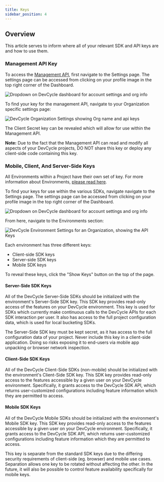 ```yaml
---
title: Keys
sidebar_position: 4
---
```


## Overview

This article serves to inform where all of your relevant SDK and API keys are and how to use them. 

### Management API Key

To access the [Management API](/management-api/), first navigate to the Settings page. The settings page can be accessed from clicking on your profile image in the top right corner of the Dashboard. 

![Dropdown on DevCycle dashboard for account settings and org info](/march-2022-account-dropdown.png)

To find your key for the management API, navigate to your Organization specific settings page:

![DevCycle Organization Settings showing Org name and api keys](/api-settings.png)

The Client Secret key can be revealed which will allow for use within the Management API. 

**Note:** Due to the fact that the Management API can read and modify all aspects of your DevCycle projects, DO NOT share this key or deploy any client-side code containing this key.


### Mobile, Client, And Server-Side Keys

All Environments within a Project have their own set of key. For more information about Environments, [please read here](/home/feature-management/organizing-your-flags-and-variables/environments).

To find your keys for use within the various SDKs, navigate navigate to the Settings page. The settings page can be accessed from clicking on your profile image in the top right corner of the Dashboard. 

![Dropdown on DevCycle dashboard for account settings and org info](/march-2022-account-dropdown.png)

From here, navigate to the Environments section:

![DevCycle Environment Settings for an Organization, showing the API Keys](/march-2022-env-settings.png)

Each environment has three different keys: 

* Client-side SDK keys
* Server-side SDK keys
* Mobile SDK keys

To reveal these keys, click the "Show Keys" button on the top of the page.

#### Server-Side SDK Keys

All of the DevCycle Server-Side SDKs should be initialized with the environment's Server-Side SDK key. This SDK key provides read-only access of the features on your DevCycle environment. This key is used for SDKs which currently make continuous calls to the DevCycle APIs for each SDK interaction per user. It also has access to the full project configuration data, which is used for local bucketing SDKs.

The Server-Side SDK key must be kept secret, as it has access to the full configuration data of your project. Never include this key in a client-side application. Doing so risks exposing it to end-users via mobile app unpacking or browser network inspection.

#### Client-Side SDK Keys

All of the DevCycle Client-Side SDKs (non-mobile) should be initialized with the environment's Client-Side SDK key. This SDK key provides read-only access to the features accessible by a given user on your DevCycle environment. Specifically, it grants access to the DevCycle SDK API, which returns user-customized configurations including feature information which they are permitted to access.

#### Mobile SDK Keys

All of the DevCycle Mobile SDKs should be initialized with the environment's Mobile SDK key. This SDK key provides read-only access to the features accessible by a given user on your DevCycle environment. Specifically, it grants access to the DevCycle SDK API, which returns user-customized configurations including feature information which they are permitted to access.

This key is separate from the standard SDK keys due to the differing security requirements of client-side (eg. browser) and mobile use cases. Separation allows one key to be rotated without affecting the other. In the future, it will also be possible to control feature availability specifically for mobile keys.





